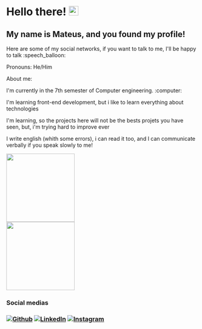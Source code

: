 <h1>Hello there! <img src="https://media.giphy.com/media/hvRJCLFzcasrR4ia7z/giphy.gif" width="25px"></h1>
<h2>My name is Mateus, and you found my profile!</h2>
Here are some of my social networks, if you want to talk to me, I'll be happy to talk :speech_balloon:

<div>
  <p>Pronouns: He/Him</p>
  <p>About me:</p>
  <p>I'm currently in the 7th semester of Computer engineering. :computer:</p>
  <p>I'm learning front-end development, but i like to learn everything about technologies</p>
  <p>I'm learning, so the projects here will not be the bests projets you have seen, but, i'm trying hard to improve ever</p>
  <p>I write english (whith some errors), i can read it too, and I can communicate verbally if you speak slowly to me!</p>
</div>

  <div>
    <a href="https://github.com/MateusMt">
    <img height="180em" src="https://github-readme-stats.vercel.app/api?username=MateusMt&amp;show_icons=true&amp;theme=merko&amp;include_all_commits=true&amp;count_private=true" style="max-width: 100%;"></a>
    <br>
      <a href="https://github.com/MateusMt">
      <img height="180em" src="https://github-readme-stats.vercel.app/api/top-langs/?username=MateusMt&amp;layout=compact&amp;langs_count=7&amp;theme=merko" style="max-width: 50%;"></a>
    </br>
  </div>
  </p>
  
<div>
  <h3>Social medias<h3>
    <p>
      <a href="https://github.com/MateusMt" target="_blank"><img alt="Github" src="https://img.shields.io/badge/GitHub-%2312100E.svg?&style=for-the-badge&logo=Github&logoColor=white"></a>
      <a href="https://www.linkedin.com/in/mateus-martins-teixeira-a53939187" target="_blank"><img alt="LinkedIn" src="https://img.shields.io/badge/linkedin-%230077B5.svg?&style=for-the-badge&logo=linkedin&logoColor=white"></a>
      <a href="https://www.instagram.com/mateus_teixeira89/" target="_blank"><img alt="Instagram" src="https://img.shields.io/badge/Instagram-E4405F?style=for-the-badge&logo=instagram&logoColor=white">
    </p>
</div>
